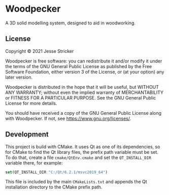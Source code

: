 # Woodpecker

A 3D solid modelling system, designed to aid in woodworking.

## License

Copyright © 2021 Jesse Stricker

Woodpecker is free software: you can redistribute it and/or modify it under the
terms of the GNU General Public License as published by the Free Software
Foundation, either version 3 of the License, or
(at your option) any later version.

Woodpecker is distributed in the hope that it will be useful, but WITHOUT ANY
WARRANTY; without even the implied warranty of MERCHANTABILITY or FITNESS FOR A
PARTICULAR PURPOSE. See the GNU General Public License for more details.

You should have received a copy of the GNU General Public License along with
Woodpecker. If not, see <https://www.gnu.org/licenses/>.

## Development

This project is build with CMake. It uses Qt as one of its dependencies, so for
CMake to find the Qt library files, the prefix path variable must be set.  
To do that, create a file `cmake/QtEnv.cmake` and set the `QT_INSTALL_DIR`
variable there, for example:

```cmake
set(QT_INSTALL_DIR "C:/Qt/6.2.1/msvc2019_64")
```

This file is included by the main `CMakeLists.txt` and appends the Qt
installation directory to the CMake prefix path.
